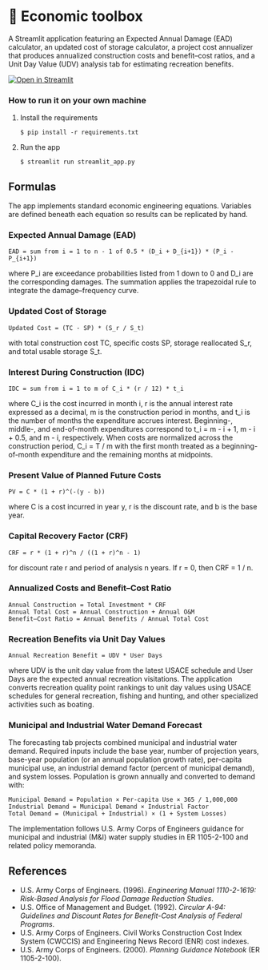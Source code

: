 # 🎈 Economic toolbox

A Streamlit application featuring an Expected Annual Damage (EAD) calculator,
an updated cost of storage calculator, a project cost annualizer that produces
annualized construction costs and benefit–cost ratios, and a Unit Day Value
(UDV) analysis tab for estimating recreation benefits.

[![Open in Streamlit](https://static.streamlit.io/badges/streamlit_badge_black_white.svg)](https://blank-app-template.streamlit.app/)

### How to run it on your own machine

1. Install the requirements

   ```
   $ pip install -r requirements.txt
   ```

2. Run the app

   ```
   $ streamlit run streamlit_app.py
   ```

## Formulas

The app implements standard economic engineering equations. Variables are
defined beneath each equation so results can be replicated by hand.

### Expected Annual Damage (EAD)

```
EAD = sum from i = 1 to n - 1 of 0.5 * (D_i + D_{i+1}) * (P_i - P_{i+1})
```

where P_i are exceedance probabilities listed from 1 down to 0 and D_i are the
corresponding damages. The summation applies the trapezoidal rule to integrate
the damage–frequency curve.

### Updated Cost of Storage

```
Updated Cost = (TC - SP) * (S_r / S_t)
```

with total construction cost TC, specific costs SP, storage reallocated S_r, and
total usable storage S_t.

### Interest During Construction (IDC)

```
IDC = sum from i = 1 to m of C_i * (r / 12) * t_i
```

where C_i is the cost incurred in month i, r is the annual interest rate
expressed as a decimal, m is the construction period in months, and t_i is the
number of months the expenditure accrues interest. Beginning-, middle-, and
end-of-month expenditures correspond to t_i = m - i + 1, m - i + 0.5, and m - i,
respectively. When costs are normalized across the construction period, C_i =
T / m with the first month treated as a beginning-of-month expenditure and the
remaining months at midpoints.

### Present Value of Planned Future Costs

```
PV = C * (1 + r)^(-(y - b))
```

where C is a cost incurred in year y, r is the discount rate, and b is the base
year.

### Capital Recovery Factor (CRF)

```
CRF = r * (1 + r)^n / ((1 + r)^n - 1)
```

for discount rate r and period of analysis n years. If r = 0, then CRF = 1 / n.

### Annualized Costs and Benefit–Cost Ratio

```
Annual Construction = Total Investment * CRF
Annual Total Cost = Annual Construction + Annual O&M
Benefit–Cost Ratio = Annual Benefits / Annual Total Cost
```

### Recreation Benefits via Unit Day Values

```
Annual Recreation Benefit = UDV * User Days
```

where UDV is the unit day value from the latest USACE schedule and User Days
are the expected annual recreation visitations.
The application converts recreation quality point rankings to unit day values
using USACE schedules for general recreation, fishing and hunting, and other
specialized activities such as boating.

### Municipal and Industrial Water Demand Forecast

The forecasting tab projects combined municipal and industrial water demand.
Required inputs include the base year, number of projection years, base-year
population (or an annual population growth rate), per-capita municipal use,
an industrial demand factor (percent of municipal demand), and system losses.
Population is grown annually and converted to demand with:

```
Municipal Demand = Population × Per-capita Use × 365 / 1,000,000
Industrial Demand = Municipal Demand × Industrial Factor
Total Demand = (Municipal + Industrial) × (1 + System Losses)
```

The implementation follows U.S. Army Corps of Engineers guidance for municipal
and industrial (M&I) water supply studies in ER 1105-2-100 and related policy
memoranda.

## References

- U.S. Army Corps of Engineers. (1996). *Engineering Manual 1110-2-1619: Risk-Based Analysis for Flood Damage Reduction Studies*.
- U.S. Office of Management and Budget. (1992). *Circular A-94: Guidelines and Discount Rates for Benefit-Cost Analysis of Federal Programs*.
- U.S. Army Corps of Engineers. Civil Works Construction Cost Index System (CWCCIS) and Engineering News Record (ENR) cost indexes.
- U.S. Army Corps of Engineers. (2000). *Planning Guidance Notebook* (ER 1105-2-100).
